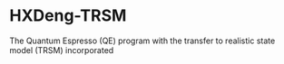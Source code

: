# HXDeng-TRSM
The Quantum Espresso (QE) program with the transfer to realistic state model (TRSM) incorporated
